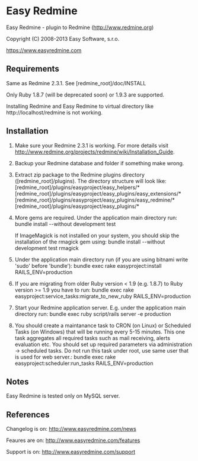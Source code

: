 # Easy Redmine

Easy Redmine - plugin to Redmine (http://www.redmine.org)

Copyright (C) 2008-2013  Easy Software, s.r.o.

https://www.easyredmine.com


## Requirements

Same as Redmine 2.3.1. See [redmine_root]/doc/INSTALL

Only Ruby 1.8.7 (will be deprecated soon) or 1.9.3 are supported.

Installing Redmine and Easy Redmine to virtual directory like http://localhost/redmine is not working.

## Installation

1. Make sure your Redmine 2.3.1 is working.
   For more details visit http://www.redmine.org/projects/redmine/wiki/Installation_Guide.

2. Backup your Redmine database and folder if something make wrong.

3. Extract zip package to the Redmine plugins directory ([redmine_root]/plugins). 
   The directory structure will look like:
     [redmine_root]/plugins/easyproject/easy_helpers/*
     [redmine_root]/plugins/easyproject/easy_plugins/easy_extensions/*
     [redmine_root]/plugins/easyproject/easy_plugins/easy_redmine/*
     [redmine_root]/plugins/easyproject/easy_plugins/*  

4. More gems are required. Under the application main directory run: 
     bundle install --without development test
   
   If ImageMagick is not installed on your system, you should skip the installation
   of the rmagick gem using:
     bundle install --without development test rmagick

5. Under the application main directory run (if you are using bitnami write 'sudo' before 'bundle'):
     bundle exec rake easyproject:install RAILS_ENV=production
   
6. If you are migrating from older Ruby version < 1.9 (e.g. 1.8.7) to Ruby version >= 1.9 you have to run:
     bundle exec rake easyproject:service_tasks:migrate_to_new_ruby RAILS_ENV=production

7. Start your Redmine application server. E.g. under the application main directory run:
     bundle exec ruby script/rails server -e production

8. You should create a maintanance task to CRON (on Linux) or Scheduled Tasks (on Windows) that
   will be running every 5-15 minutes. This one task aggregates all required tasks such as mail receiving,
   alerts evaluation etc. You should set up required parameters via administration -> scheduled tasks.
   Do not run this task under root, use same user that is used for web server.:
     bundle exec rake easyproject:scheduler:run_tasks RAILS_ENV=production

## Notes

Easy Redmine is tested only on MySQL server.

## References

Changelog is on: http://www.easyredmine.com/news

Feaures are on: http://www.easyredmine.com/features

Support is on: http://www.easyredmine.com/support
